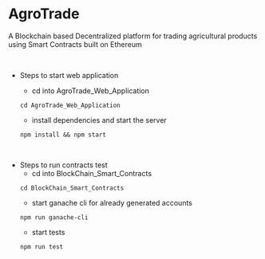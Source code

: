 # AgroTrade
A Blockchain based Decentralized platform for trading agricultural products using Smart Contracts built on Ethereum

<br>

- Steps to start web application

  - cd into AgroTrade_Web_Application
  ```
  cd AgroTrade_Web_Application
  ```
  - install dependencies and start the server
  ```
  npm install && npm start
  ```

<br>

- Steps to run contracts test
  - cd into BlockChain_Smart_Contracts
  ```
  cd BlockChain_Smart_Contracts
  ```
  - start ganache cli for already generated accounts
  ```
  npm run ganache-cli
  ```
  - start tests
  ```
  npm run test
  ```
